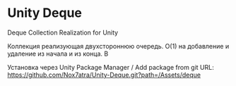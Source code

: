 # Unity Deque
Deque Collection Realization for Unity

Коллекция реализующая двухстороннюю очередь. O(1) на добавление и удаление из начала и из конца. В 

Установка через Unity Package Manager / Add package from git URL: https://github.com/Nox7atra/Unity-Deque.git?path=/Assets/deque
